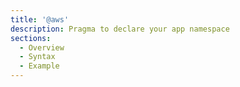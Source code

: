 ```yaml
---
title: '@aws'
description: Pragma to declare your app namespace
sections:
  - Overview
  - Syntax
  - Example
---
```

